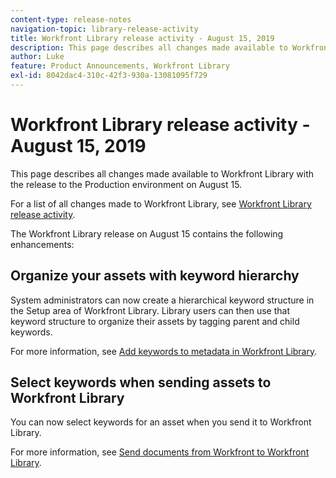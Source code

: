 ```yaml
---
content-type: release-notes
navigation-topic: library-release-activity
title: Workfront Library release activity - August 15, 2019
description: This page describes all changes made available to Workfront Library with the release to the Production environment on August 15.
author: Luke
feature: Product Announcements, Workfront Library
exl-id: 8042dac4-310c-42f3-930a-13081095f729
---
```

# Workfront Library release activity - August 15, 2019

This page describes all changes made available to Workfront Library with the release to the Production environment on August 15.

For a list of all changes made to Workfront Library, see [Workfront Library release activity](../../../product-announcements/product-releases/library-release-activity/workfront-library-release-activity.md).

The Workfront Library release on August 15 contains the following enhancements:

## Organize your assets with keyword hierarchy

System administrators can now create a hierarchical keyword structure in the Setup area of Workfront Library. Library users can then use that keyword structure to organize their assets by tagging parent and child keywords.

For more information, see [Add keywords to metadata in Workfront Library](../../../workfront-library/administration-and-setup/metadata/add-keywords-to-metadata.md).

## Select keywords when sending assets to Workfront Library

You can now select keywords for an asset when you send it to Workfront Library.

For more information, see [Send documents from Workfront to Workfront Library](../../../workfront-library/content-management/send-documents-from-wf-to-library.md).
